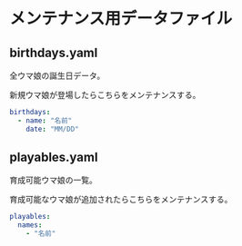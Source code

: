 # メンテナンス用データファイル

## birthdays.yaml

全ウマ娘の誕生日データ。

新規ウマ娘が登場したらこちらをメンテナンスする。

```yaml
birthdays:
  - name: "名前"
    date: "MM/DD"
```

## playables.yaml

育成可能ウマ娘の一覧。

育成可能なウマ娘が追加されたらこちらをメンテナンスする。

```yaml
playables:
  names:
    - "名前"
```
